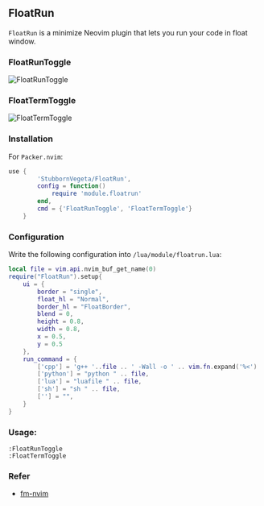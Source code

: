 ## FloatRun
`FloatRun` is a minimize Neovim plugin that lets you run your code in float window.

### FloatRunToggle
![FloatRunToggle](https://github.com/StubbornVegeta/screenshot/blob/master/FloatRunToggle.gif)

### FloatTermToggle
![FloatTermToggle](https://github.com/StubbornVegeta/screenshot/blob/master/FloatTermToggle.gif)

### Installation
For `Packer.nvim`:
```lua
use {
        'StubbornVegeta/FloatRun',
        config = function()
            require 'module.floatrun'
        end,
        cmd = {'FloatRunToggle', 'FloatTermToggle'}
    }
```

### Configuration

Write the following configuration into `/lua/module/floatrun.lua`:
```lua
local file = vim.api.nvim_buf_get_name(0)
require("FloatRun").setup{
    ui = {
        border = "single",
        float_hl = "Normal",
        border_hl = "FloatBorder",
        blend = 0,
        height = 0.8,
        width = 0.8,
        x = 0.5,
        y = 0.5
    },
    run_command = {
        ['cpp'] = 'g++ '..file .. ' -Wall -o ' .. vim.fn.expand('%<') .. ' && ./' .. vim.fn.expand('%<'),
        ['python'] = "python " .. file,
        ['lua'] = "luafile " .. file,
        ['sh'] = "sh " .. file,
        [''] = "",
    }
}

```

### Usage:

```
:FloatRunToggle
:FloatTermToggle
```

### Refer
- [fm-nvim](https://github.com/is0n/fm-nvim/)
